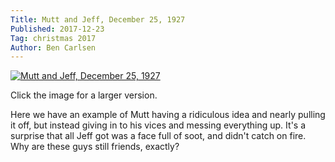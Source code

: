 ```yaml
---
Title: Mutt and Jeff, December 25, 1927
Published: 2017-12-23
Tag: christmas 2017
Author: Ben Carlsen
---
```


[![Mutt and Jeff, December 25, 1927](http://blog.arkholt.com/media/decstrips2017/23-MuttJeff271225.png)](http://blog.arkholt.com/media/decstrips2017/23-MuttJeff271225.png)

Click the image for a larger version.

Here we have an example of Mutt having a ridiculous idea and nearly pulling it off, but instead giving in to his vices and messing everything up. It's a surprise that all Jeff got was a face full of soot, and didn't catch on fire. Why are these guys still friends, exactly?
